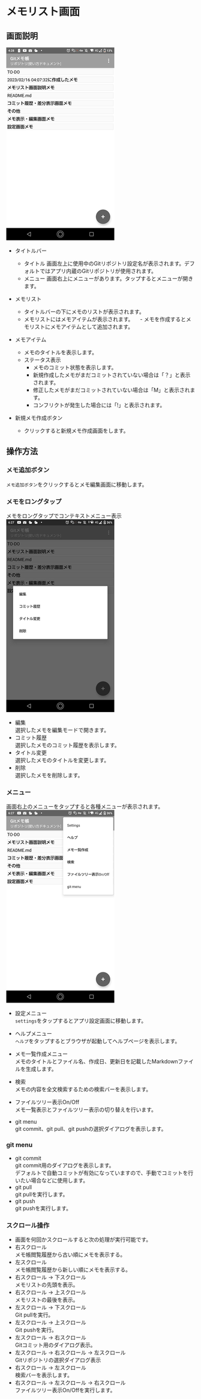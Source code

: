 # メモリスト画面

## 画面説明
![メモリスト画面の画面説明](./img/list-detail-001.png)
- タイトルバー
  - タイトル
    画面左上に使用中のGitリポジトリ設定名が表示されます。デフォルトではアプリ内蔵のGitリポジトリが使用されます。
  - メニュー
    画面右上にメニューがあります。タップするとメニューが開きます。

- メモリスト
  - タイトルバーの下にメモのリストが表示されます。
  - メモリストにはメモアイテムが表示されます。
　- メモを作成するとメモリストにメモアイテムとして追加されます。

- メモアイテム
  - メモのタイトルを表示します。
  - ステータス表示
    - メモのコミット状態を表示します。
    - 新規作成したメモがまだコミットされていない場合は「？」と表示されます。
    - 修正したメモがまだコミットされていない場合は「M」と表示されます。
    - コンフリクトが発生した場合には「!」と表示されます。

- 新規メモ作成ボタン
    - クリックすると新規メモ作成画面をします。

## 操作方法
### メモ追加ボタン
`メモ追加ボタン`をクリックするとメモ編集画面に移動します。

### メモをロングタップ
メモをロングタップでコンテキストメニュー表示  
![メモリスト画面-ロングタップ](./img/list-context-001.png)
- 編集  
  選択したメモを編集モードで開きます。
- コミット履歴  
  選択したメモのコミット履歴を表示します。
- タイトル変更  
  選択したメモのタイトルを変更します。
- 削除  
  選択したメモを削除します。

### メニュー
  画面右上のメニューをタップすると各種メニューが表示されます。  
  ![メモリスト画面-設定メニュー](./img/list-menu-001.png)
- 設定メニュー  
  `settings`をタップするとアプリ設定画面に移動します。
- ヘルプメニュー  
  `ヘルプ`をタップするとブラウザが起動してヘルプページを表示します。

- メモ一覧作成メニュー  
  メモのタイトルとファイル名、作成日、更新日を記載したMarkdownファイルを生成します。
- 検索  
  メモの内容を全文検索するための検索バーを表示します。
- ファイルツリー表示On/Off  
  メモ一覧表示とファイルツリー表示の切り替えを行います。
- git menu  
  git commit、git pull、git pushの選択ダイアログを表示します。
  
### git menu
- git commit  
  git commit用のダイアログを表示します。  
  デフォルトで自動コミットが有効になっていますので、手動でコミットを行いたい場合などに使用します。
- git pull  
  git pullを実行します。
- git push  
  git pushを実行します。

### スクロール操作
- 画面を何回かスクロールすると次の処理が実行可能です。
- 右スクロール  
  メモ帳閲覧履歴から古い順にメモを表示する。
- 左スクロール  
  メモ帳閲覧履歴から新しい順にメモを表示する。
- 右スクロール -> 下スクロール  
  メモリストの先頭を表示。
- 右スクロール -> 上スクロール  
  メモリストの最後を表示。
- 左スクロール -> 下スクロール  
  Git pullを実行。
- 左スクロール -> 上スクロール  
  Git pushを実行。
- 左スクロール -> 右スクロール   
  Gitコミット用のダイアログ表示。
- 左スクロール -> 右スクロール -> 左スクロール  
  Gitリポジトリの選択ダイアログ表示
- 右スクロール -> 左スクロール  
  検索バーを表示します。
- 右スクロール -> 左スクロール -> 右スクロール   
  ファイルツリー表示On/Offを実行します。

